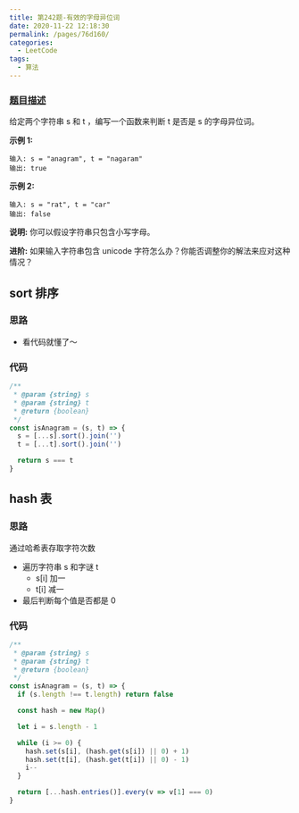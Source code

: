 ```yaml
---
title: 第242题-有效的字母异位词
date: 2020-11-22 12:18:30
permalink: /pages/76d160/
categories:
  - LeetCode
tags:
  - 算法
---
```


### [题目描述](https://leetcode-cn.com/problems/valid-anagram/)

给定两个字符串 s 和 t ，编写一个函数来判断 t 是否是 s 的字母异位词。

**示例 1:**

```
输入: s = "anagram", t = "nagaram"
输出: true
```

<!-- more -->

**示例 2:**

```
输入: s = "rat", t = "car"
输出: false
```

**说明:**
你可以假设字符串只包含小写字母。

**进阶:**
如果输入字符串包含 unicode 字符怎么办？你能否调整你的解法来应对这种情况？

## sort 排序

### 思路

- 看代码就懂了～

### 代码

```JavaScript
/**
 * @param {string} s
 * @param {string} t
 * @return {boolean}
 */
const isAnagram = (s, t) => {
  s = [...s].sort().join('')
  t = [...t].sort().join('')

  return s === t
}
```

## hash 表

### 思路

通过哈希表存取字符次数

- 遍历字符串 s 和字谜 t
  - s[i] 加一
  - t[i] 减一
- 最后判断每个值是否都是 0

### 代码

```JavaScript
/**
 * @param {string} s
 * @param {string} t
 * @return {boolean}
 */
const isAnagram = (s, t) => {
  if (s.length !== t.length) return false

  const hash = new Map()

  let i = s.length - 1

  while (i >= 0) {
    hash.set(s[i], (hash.get(s[i]) || 0) + 1)
    hash.set(t[i], (hash.get(t[i]) || 0) - 1)
    i--
  }

  return [...hash.entries()].every(v => v[1] === 0)
}
```
